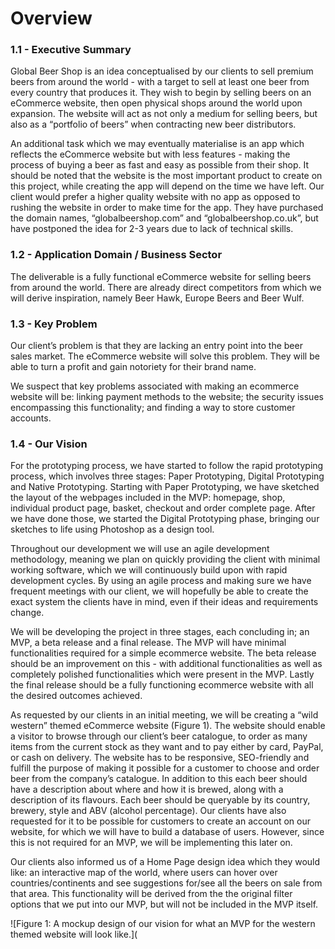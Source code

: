 # Overview

### 1.1 - Executive Summary

Global Beer Shop is an idea conceptualised by our clients to sell premium beers from around the world - with a target to sell at least one beer from every country that produces it. They wish to begin by selling beers on an eCommerce website, then open physical shops around the world upon expansion. The website will act as not only a medium for selling beers, but also as a “portfolio of beers” when contracting new beer distributors. 

An additional task which we may eventually materialise is an app which reflects the eCommerce website but with less features - making the process of buying a beer as fast and easy as possible from their shop. It should be noted that the website is the most important product to create on this project, while creating the app will depend on the time we have left. Our client would prefer a higher quality website with no app as opposed to rushing the website in order to make time for the app. They have purchased the domain names, “globalbeershop.com” and “globalbeershop.co.uk”, but have postponed the idea for 2-3 years due to lack of technical skills. 

### 1.2 - Application Domain / Business Sector
The deliverable is a fully functional eCommerce website for selling beers from around the world. There are already direct competitors from which we will derive inspiration, namely Beer Hawk, Europe Beers and Beer Wulf.

### 1.3 - Key Problem 
Our client’s problem is that they are lacking an entry point into the beer sales market. The eCommerce website will solve this problem. They will be able to turn a profit and gain notoriety for their brand name.

We suspect that key problems associated with making an ecommerce website will be: linking payment methods to the website; the security issues encompassing this functionality; and finding a way to store customer accounts.

### 1.4 - Our Vision
For the prototyping process, we have started to follow the rapid prototyping process, which involves three stages: Paper Prototyping, Digital Prototyping and Native Prototyping.
Starting with Paper Prototyping, we have sketched the layout of the webpages included in the MVP: homepage, shop, individual product page, basket, checkout and order complete page.
After we have done those, we started the Digital Prototyping phase, bringing our sketches to life using Photoshop as a design tool.

Throughout our development we will use an agile development methodology, meaning we plan on quickly providing the client with minimal working software, which we will continuously build upon with rapid development cycles. By using an agile process and making sure we have frequent meetings with our client, we will hopefully be able to create the exact system the clients have in mind, even if their ideas and requirements change.

We will be developing the project in three stages, each concluding in; an MVP, a beta release and a final release. The MVP will have minimal functionalities required for a simple ecommerce website. The beta release should be an improvement on this - with additional functionalities as well as completely polished functionalities which were present in the MVP. Lastly the final release should be a fully functioning ecommerce website with all the desired outcomes achieved.

As requested by our clients in an initial meeting, we will be creating a “wild western” themed eCommerce website (Figure 1). The website should enable a visitor to browse through our client’s beer catalogue, to order as many items from the current stock as they want and to pay either by card, PayPal, or cash on delivery. The website has to be responsive, SEO-friendly and fulfill the purpose of making it possible for a customer to choose and order beer from the company’s catalogue. In addition to this each beer should have a description about where and how it is brewed, along with a description of its flavours. Each beer should be queryable by its country, brewery, style and ABV (alcohol percentage). Our clients have also requested for it to be possible for customers to create an account on our website, for which we will have to build a database of users. However, since this is not required for an MVP, we will be implementing this later on.
	
Our clients also informed us of a Home Page design idea which they would like: an interactive map of the world, where users can hover over countries/continents and see suggestions for/see all the beers on sale from that area. This functionality will be derived from the the original filter options that we put into our MVP, but will not be included in the MVP itself. 

![Figure 1: A mockup design of our vision for what an MVP for the western themed website will look like.](

